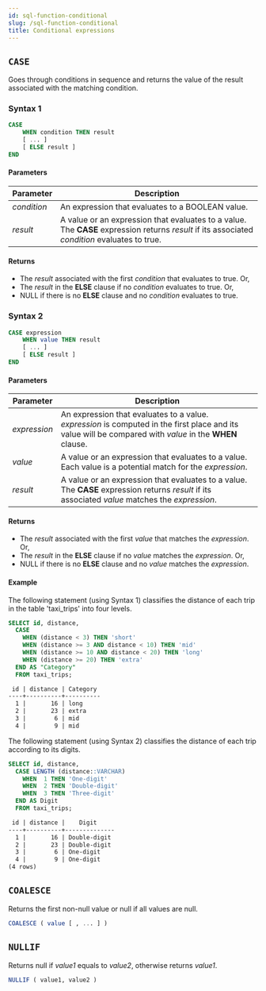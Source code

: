 ```yaml
---
id: sql-function-conditional
slug: /sql-function-conditional
title: Conditional expressions
---
```

<head>
  <link rel="canonical" href="https://docs.risingwave.com/docs/current/sql-function-conditional/" />
</head>

## `CASE`

Goes through conditions in sequence and returns the value of the result associated with the matching condition.

### Syntax 1

```sql
CASE 
    WHEN condition THEN result 
    [ ... ]
    [ ELSE result ]
END
```

#### Parameters

| Parameter | Description |
| --------- | ----------- |
| *condition* | An expression that evaluates to a BOOLEAN value. |
|*result*| A value or an expression that evaluates to a value. <br/> The **CASE** expression returns *result* if its associated *condition* evaluates to true. |

#### Returns

- The *result* associated with the first *condition* that evaluates to true. Or,
- The *result* in the **ELSE** clause if no *condition* evaluates to true. Or,
- NULL if there is no **ELSE** clause and no *condition* evaluates to true.

### Syntax 2

```sql
CASE expression
    WHEN value THEN result 
    [ ... ]
    [ ELSE result ]
END
```

#### Parameters

| Parameter | Description |
| --------- | ----------- |
| *expression* | An expression that evaluates to a value. <br/> *expression* is computed in the first place and its value will be compared with *value* in the **WHEN** clause. |
| *value* | A value or an expression that evaluates to a value. <br/> Each value is a potential match for the *expression*. |
|*result*| A value or an expression that evaluates to a value. <br/> The **CASE** expression returns *result* if its associated *value* matches the *expression*. |

#### Returns

- The *result* associated with the first *value* that matches the *expression*. Or,
- The *result* in the **ELSE** clause if no *value* matches the *expression*. Or,
- NULL if there is no **ELSE** clause and no *value* matches the *expression*.

#### Example

The following statement (using Syntax 1) classifies the distance of each trip in the table 'taxi_trips' into four levels.

```sql
SELECT id, distance,
  CASE 
    WHEN (distance < 3) THEN 'short'
    WHEN (distance >= 3 AND distance < 10) THEN 'mid'
    WHEN (distance >= 10 AND distance < 20) THEN 'long'
    WHEN (distance >= 20) THEN 'extra'
  END AS "Category"
  FROM taxi_trips;
```

```markdown
 id | distance | Category 
----+----------+----------
  1 |       16 | long
  2 |       23 | extra
  3 |        6 | mid
  4 |        9 | mid
```

The following statement (using Syntax 2) classifies the distance of each trip according to its digits.

```sql
SELECT id, distance,
  CASE LENGTH (distance::VARCHAR)
    WHEN  1 THEN 'One-digit'
    WHEN  2 THEN 'Double-digit'
    WHEN  3 THEN 'Three-digit'
  END AS Digit
  FROM taxi_trips;
```

```markdown
 id | distance |    Digit     
----+----------+--------------
  1 |       16 | Double-digit
  2 |       23 | Double-digit
  3 |        6 | One-digit
  4 |        9 | One-digit
(4 rows)
```

## `COALESCE`

Returns the first non-null value or null if all values are null.

```sql title=Syntax
COALESCE ( value [ , ... ] )
```

## `NULLIF`

Returns null if *value1* equals to *value2*, otherwise returns *value1*.

```sql title=Syntax
NULLIF ( value1, value2 )
```
